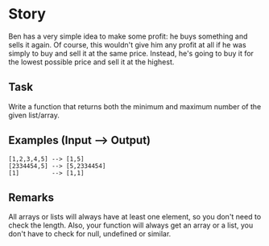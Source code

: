 # Story
Ben has a very simple idea to make some profit: he buys something and sells it again. Of course, this wouldn't give him any profit at all if he was simply to buy and sell it at the same price. Instead, he's going to buy it for the lowest possible price and sell it at the highest.

## Task
Write a function that returns both the minimum and maximum number of the given list/array.

## Examples (Input --> Output)
```
[1,2,3,4,5] --> [1,5]
[2334454,5] --> [5,2334454]
[1]         --> [1,1]
```
## Remarks
All arrays or lists will always have at least one element, so you don't need to check the length. Also, your function will always get an array or a list, you don't have to check for null, undefined or similar.